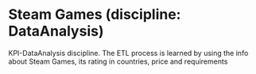 # Steam Games (discipline: DataAnalysis)
KPI-DataAnalysis discipline. The ETL process is learned by using the info about Steam Games, its rating in countries, price and requirements
